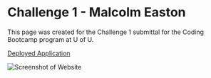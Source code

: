 # Challenge 1 - Malcolm Easton
This page was created for the Challenge 1 submittal for the Coding Bootcamp program at U of U.

[Deployed Application](https://measton12.github.io/UUCB-C1/ "Deployed Application")

![Screenshot of Website](https://user-images.githubusercontent.com/68579829/111922865-02014d80-8a62-11eb-9f42-430d7fba7e7c.png)